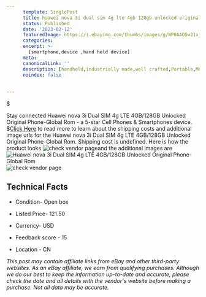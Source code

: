 ```yaml
---
      template: SinglePost
      title: huawei nova 3i dual sim 4g lte 4gb 128gb unlocked original phone global rom
      status: Published
      date: '2023-02-12'
      featuredImage: https://i.ebayimg.com/thumbs/images/g/WP0AAOSw21xjSDvB/s-l225.jpg
      categories: 
      excerpt: >-
        [smartphone,device ,hand held device]
      meta:
      canonicalLink: ''
      description: [handheld,industrially made,well crafted,Portable,Mobile,Compact,Convenient,Lightweight,Maneuverable,Man-portable,Miniature,Carriable,Hand-held,Light,Holdable,Transportable,Mobile device,Pocket-sized,On-the-go,Wireless,Cordless,Compact size,Convenient size, smartphone,device ,hand held device]
      noindex: false
      
        
---
```

$

Stay connected Huawei nova 3i  Dual SIM 4g LTE  4GB/128GB Unlocked  Original Phone-Global Rom - a 5-star Cell Phones & Smartphones device.
$[Click Here](https://www.ebay.com/itm/403938018168?hash=item5e0c950378%3Ag%3AWP0AAOSw21xjSDvB&mkevt=1&mkcid=1&mkrid=711-53200-19255-0&campid=%253CePNCampaignId%253E&customid=%253CreferenceId%253E&toolid=10049) to read more to learn about the shipping costs and additional image urls for the Huawei nova 3i  Dual SIM 4g LTE  4GB/128GB Unlocked  Original Phone-Global Rom. Shipping cost is undefined. Here is how the product looks ![check vendor page](https://i.ebayimg.com/thumbs/images/g/WP0AAOSw21xjSDvB/s-l225.jpg)and the additional images are![Huawei nova 3i  Dual SIM 4g LTE  4GB/128GB Unlocked  Original Phone-Global Rom](https://i.ebayimg.com/images/g/WP0AAOSw21xjSDvB/s-l960.jpg)![check vendor page](https://origin-galleryplus.ebayimg.com/ws/web/403938018168_2_0_1/225x225.jpg,https://origin-galleryplus.ebayimg.com/ws/web/403938018168_3_0_1/225x225.jpg)



 ## Technical Facts 



     
      

 - Condition- Open box 


      

 - Listed Price- 121.50 


      

 - Currency- USD 


      

 - Feedback score - 15 


      

 - Location - CN 


      
      

 *_This post may contain affiliate links from eBay and other third-party websites. As an eBay affiliate, we earn from qualifying purchases. Although we do our best to keep the information up-to-date and accurate, please check the date and all details with the vendor's website before making a purchase. Not all data may be accurate._*







